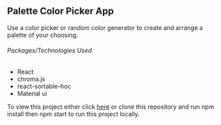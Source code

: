 <h2>Palette Color Picker App</h2>
<p>Use a color picker or random color generator to create and arrange a palette of your choosing.</p>
<h6>Packages/Technologies Used</h6>
<ul>
    <li>React</li>
    <li>chroma.js</li>
    <li>react-sortable-hoc</li>
    <li>Material ui</li>
</ul>

<p>To view this project either click <span><a href="https://react-palette-maker.herokuapp.com/">here</a></span> or clone this repository and run npm install then npm start to run this project locally.</p>
